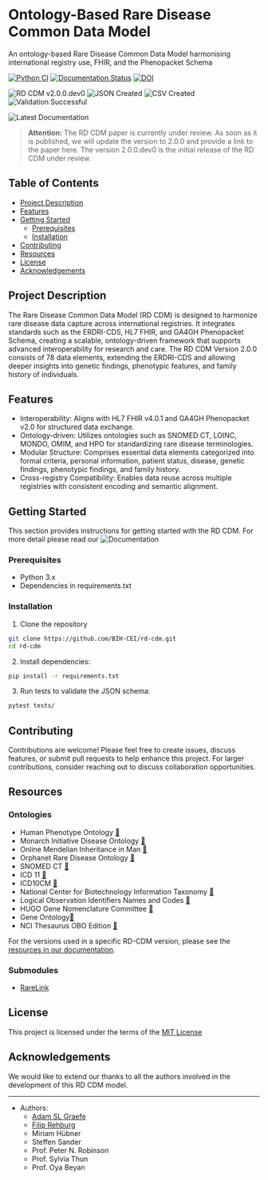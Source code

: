 # Ontology-Based Rare Disease Common Data Model

An ontology-based Rare Disease Common Data Model harmonising international 
registry use, FHIR, and the Phenopacket Schema

<!-- Python CI and Documentation Status Badges -->
[![Python CI](https://github.com/BIH-CEI/rd-cdm/actions/workflows/python_ci.yml/badge.svg)](https://github.com/BIH-CEI/rd-cdm/actions/workflows/python_ci.yml)
[![Documentation Status](https://readthedocs.org/projects/rd-cdm/badge/?version=latest)](https://rd-cdm.readthedocs.io/en/latest/?badge=latest)
[![DOI](https://zenodo.org/badge/863993011.svg)](https://doi.org/10.5281/zenodo.13891625)

<!-- Combined Badges for RD CDM v2.0.0 -->
![RD CDM v2.0.0.dev0](https://img.shields.io/badge/RD%20CDM%20v2.0.0.dev0-grey) 
![JSON Created](https://img.shields.io/badge/JSON%20Created%20Successfully-blue)
![CSV Created](https://img.shields.io/badge/CSV%20Created%20Successfully-6A5ACD)
![Validation Successful](https://img.shields.io/badge/Validation%20Successful-brightgreen)

![Latest Documentation](https://rd-cdm.readthedocs.io/en/latest/)

> **Attention:**
> The RD CDM paper is currently under review. As soon as it is published, we 
> will update the version to 2.0.0 and provide a link to the paper here.
> The version 2.0.0.dev0 is the initial release of the RD CDM under review.

## Table of Contents

- [Project Description](#project-description)
- [Features](#features)
- [Getting Started](#getting-started)
    - [Prerequisites](#prerequisites)
    - [Installation](#installation)
- [Contributing](#contributing)
- [Resources](#resources-)
- [License](#license)
- [Acknowledgements](#acknowledgements)

## Project Description

The Rare Disease Common Data Model (RD CDM) is designed to harmonize rare 
disease data capture across international registries. It integrates standards 
such as the ERDRI-CDS, HL7 FHIR, and GA4GH Phenopacket Schema, creating a 
scalable, ontology-driven framework that supports advanced interoperability for 
research and care. The RD CDM Version 2.0.0 consists of 78 data elements, 
extending the ERDRI-CDS and allowing deeper insights into genetic findings, 
phenotypic features, and family history of individuals.

## Features

- Interoperability: Aligns with HL7 FHIR v4.0.1 and GA4GH Phenopacket v2.0 for
    structured data exchange.
- Ontology-driven: Utilizes ontologies such as SNOMED CT, LOINC, MONDO, OMIM, 
    and HPO for standardizing rare disease terminologies.
- Modular Structure: Comprises essential data elements categorized into formal 
    criteria, personal information, patient status, disease, genetic findings, 
    phenotypic findings, and family history.
- Cross-registry Compatibility: Enables data reuse across multiple registries 
    with consistent encoding and semantic alignment.

## Getting Started

This section provides instructions for getting started with the RD CDM. For more
detail please read our  ![Documentation](https://rd-cdm.readthedocs.io/en/latest/)

### Prerequisites

- Python 3.x
- Dependencies in requirements.txt

### Installation

1. Clone the repository
  ```bash
  git clone https://github.com/BIH-CEI/rd-cdm.git
  cd rd-cdm
  ```

2. Install dependencies:
  ```bash
  pip install -r requirements.txt
  ```

3. Run tests to validate the JSON schema:
  ```bash
  pytest tests/
  ```

## Contributing

Contributions are welcome! Please feel free to create issues, discuss features, 
or submit pull requests to help enhance this project. For larger contributions, 
consider reaching out to discuss collaboration opportunities.

## Resources 

### Ontologies
- Human Phenotype Ontology [🔗](http://www.human-phenotype-ontology.org)
- Monarch Initiative Disease Ontology [🔗](https://mondo.monarchinitiative.org/)
- Online Mendelian Inheritance in Man [🔗](https://www.omim.org/)
- Orphanet Rare Disease Ontology [🔗](https://www.orpha.net/)
- SNOMED CT [🔗](https://www.snomed.org/snomed-ct)
- ICD 11 [🔗](https://icd.who.int/en)
- ICD10CM [🔗](https://www.cdc.gov/nchs/icd/icd10cm.htm)
- National Center for Biotechnology Information Taxonomy [🔗](https://www.ncbi.nlm.nih.gov/taxonomy)
- Logical Observation Identifiers Names and Codes [🔗](https://loinc.org/)
- HUGO Gene Nomenclature Committee [🔗](https://www.genenames.org/)
- Gene Ontology[🔗](https://geneontology.org/)
- NCI Thesaurus OBO Edition [🔗](https://obofoundry.org/ontology/ncit.html)

For the versions used in a specific RD-CDM version, please see the [resources 
in our documentation]('https://rd-cdm.readthedocs.io/en/latest/resources/resources_file.html').

### Submodules
- [RareLink](https://github.com/BIH-CEI/RareLink)

## License

This project is licensed under the terms of the [MIT License](https://github.com/BIH-CEI/rd-cdm/blob/develop/LICENSE)

## Acknowledgements

We would like to extend our thanks to all the authors involved in the 
development of this RD CDM model. 

---

- Authors:
  - [Adam SL Graefe](https://github.com/aslgraefe)
  - [Filip Rehburg](https://github.com/frehburg) 
  - Miriam Hübner
  - Steffen Sander
  - Prof. Peter N. Robinson
  - Prof. Sylvia Thun
  - Prof. Oya Beyan
